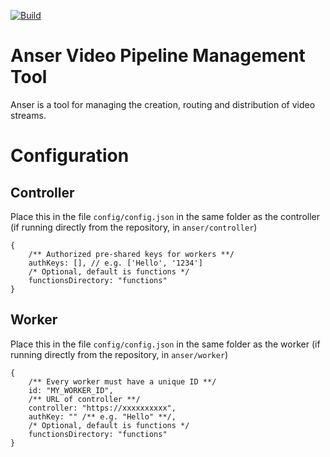 [![Build](https://github.com/anser-tv/Anser/workflows/Node%20CI/badge.svg)](https://github.com/anser-tv/Anser/actions)

# Anser Video Pipeline Management Tool

Anser is a tool for managing the creation, routing and distribution of video streams.

# Configuration

## Controller

Place this in the file `config/config.json` in the same folder as the controller (if running directly from the repository, in `anser/controller`)

```JS
{
    /** Authorized pre-shared keys for workers **/
    authKeys: [], // e.g. ['Hello', '1234']
    /* Optional, default is functions */
    functionsDirectory: "functions"
}
```

## Worker

Place this in the file `config/config.json` in the same folder as the worker (if running directly from the repository, in `anser/worker`)

```JS
{
    /** Every worker must have a unique ID **/
    id: "MY_WORKER_ID",
    /** URL of controller **/
    controller: "https://xxxxxxxxxx",
    authKey: "" /** e.g. "Hello" **/,
    /* Optional, default is functions */
    functionsDirectory: "functions"
}
```
